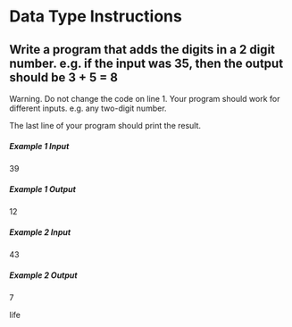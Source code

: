 # Data Type Instructions
## Write a program that adds the digits in a 2 digit number. e.g. if the input was 35, then the output should be 3 + 5 = 8

Warning. Do not change the code on line 1. Your program should work for different inputs. e.g. any two-digit number.

The last line of your program should print the result.

##### Example 1 Input
39

##### Example 1 Output
12

##### Example 2 Input
43

##### Example 2 Output
7


life